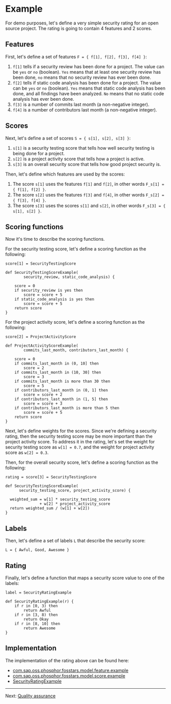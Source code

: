 # Example

For demo purposes, let's define a very simple security rating for an open source project.
The rating is going to contain 4 features and 2 scores.

## Features

First, let's define a set of features `F = { f[1], f[2], f[3], f[4] }`:

1.  `f[1]` tells if a security review has been done for a project. The value can be `yes` or `no` (boolean).
    `Yes` means that at least one security review has been done, `no` means that no security review has ever been done.
1.  `f[2]` tells if static code analysis has been done for a project. The value can be `yes` or `no` (boolean).
     `Yes` means that static code analysis has been done, and all findings have been analyzed.
     `No` means that no static code analysis has ever been done.
1.  `f[3]` is a number of commits last month (a non-negative integer).
1.  `f[4]` is a number of contributors last month (a non-negative integer).

## Scores

Next, let's define a set of scores `S = { s[1], s[2], s[3] }`:

1.  `s[1]` is a security testing score that tells how well security testing is being done for a project.
1.  `s[2]` is a project activity score that tells how a project is active.
1.  `s[3]` is an overall security score that tells how good project security is.

Then, let's define which features are used by the scores:

1.  The score `s[1]` uses the features `f[1]` and `f[2]`, in other words `F_s[1] = { f[1], f[2] }`.
1.  The score `s[2]` uses the features `f[3]` and `f[4]`, in other words `F_s[2] = { f[3], f[4] }`.
1.  The score `s[3]` uses the scores `s[1]` and `s[2]`, in other words `F_s[3] = { s[1], s[2] }`.

## Scoring functions

Now it's time to describe the scoring functions.

For the security testing score, let's define a scoring function as the following:

```
score[1] = SecurityTestingScore

def SecurityTestingScoreExample(
        security_review, static_code_analysis) {

    score = 0
    if security_review is yes then
        score = score + 5
    if static_code_analysis is yes then
        score = score + 5
    return score
}
```

For the project activity score, let's define a scoring function as the following:

```
score[2] = ProjectActivityScore

def ProjectActivityScoreExample(
        commits_last_month, contributors_last_month) {

    score = 0
    if commits_last_month in (0, 10] then
        score = 2
    if commits_last_month in (10, 30] then
        score = 3
    if commits_last_month is more than 30 then
        score = 5
    if contributors_last_month in (0, 1] then
        score = score + 2
    if contributors_last_month in (1, 5] then
        score = score + 3
    if contributors_last_month is more than 5 then
        score = score + 5
    return score
}
```

Next, let's define weights for the scores. Since we're defining a security rating,
then the security testing score may be more important than the project activity score.
To address it in the rating, let's set the weight for security testing score as `w[1] = 0.7`,
and the weight for project activity score as `w[2] = 0.3`.

Then, for the overall security score, let's define a scoring function as the following:

```
rating = score[3] = SecurityTestingScore

def SecurityTestingScoreExample(
      security_testing_score, project_activity_score) {

  weighted_sum = w[1] * security_testing_score
               + w[2] * project_activity_score
  return weighted_sum / (w[1] + w[2])
}
```

## Labels

Then, let's define a set of labels `L` that describe the security score:

```
L = { Awful, Good, Awesome }
```

## Rating

Finally, let's define a function that maps a security score value to one of the labels:

```
label = SecurityRatingExample

def SecurityRatingExample(r) {
    if r in [0, 3) then
        return Awful
    if r in [3, 8) then
        return Okay
    if r in [8, 10] then
        return Awesome
}
```

## Implementation

The implementation of the rating above can be found here:

*  [com.sap.oss.phosphor.fosstars.model.feature.example](https://github.com/SAP/fosstars-rating-core/tree/master/src/main/java/com/sap/oss/phosphor/fosstars/model/feature/example)
*  [com.sap.oss.phosphor.fosstars.model.score.example](https://github.com/SAP/fosstars-rating-core/tree/master/src/main/java/com/sap/oss/phosphor/fosstars/model/score/example)
*  [SecurityRatingExample](https://github.com/SAP/fosstars-rating-core/blob/master/src/main/java/com/sap/oss/phosphor/fosstars/model/rating/example/SecurityRatingExample.java)

---

Next: [Quality assurance](qa.md)
